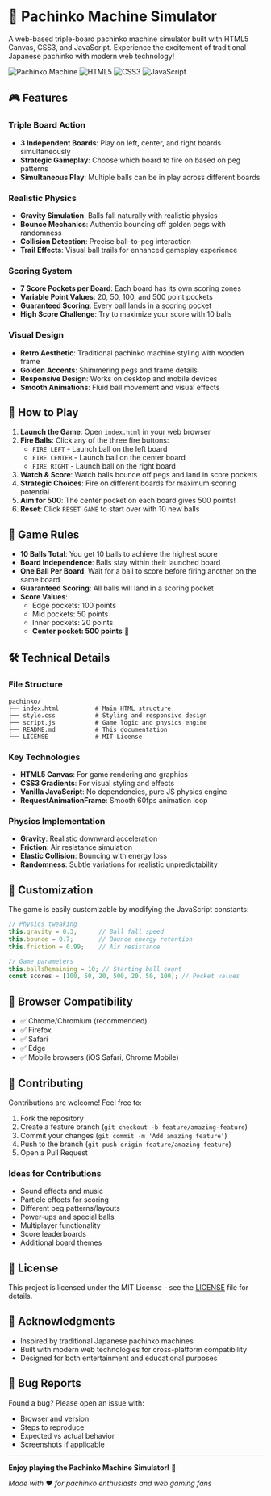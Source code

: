 # 🎌 Pachinko Machine Simulator

A web-based triple-board pachinko machine simulator built with HTML5 Canvas, CSS3, and JavaScript. Experience the excitement of traditional Japanese pachinko with modern web technology!

![Pachinko Machine](https://img.shields.io/badge/Game-Pachinko-gold?style=for-the-badge)
![HTML5](https://img.shields.io/badge/HTML5-E34F26?style=for-the-badge&logo=html5&logoColor=white)
![CSS3](https://img.shields.io/badge/CSS3-1572B6?style=for-the-badge&logo=css3&logoColor=white)
![JavaScript](https://img.shields.io/badge/JavaScript-F7DF1E?style=for-the-badge&logo=javascript&logoColor=black)

## 🎮 Features

### Triple Board Action
- **3 Independent Boards**: Play on left, center, and right boards simultaneously
- **Strategic Gameplay**: Choose which board to fire on based on peg patterns
- **Simultaneous Play**: Multiple balls can be in play across different boards

### Realistic Physics
- **Gravity Simulation**: Balls fall naturally with realistic physics
- **Bounce Mechanics**: Authentic bouncing off golden pegs with randomness
- **Collision Detection**: Precise ball-to-peg interaction
- **Trail Effects**: Visual ball trails for enhanced gameplay experience

### Scoring System
- **7 Score Pockets per Board**: Each board has its own scoring zones
- **Variable Point Values**: 20, 50, 100, and 500 point pockets
- **Guaranteed Scoring**: Every ball lands in a scoring pocket
- **High Score Challenge**: Try to maximize your score with 10 balls

### Visual Design
- **Retro Aesthetic**: Traditional pachinko machine styling with wooden frame
- **Golden Accents**: Shimmering pegs and frame details
- **Responsive Design**: Works on desktop and mobile devices
- **Smooth Animations**: Fluid ball movement and visual effects

## 🚀 How to Play

1. **Launch the Game**: Open `index.html` in your web browser
2. **Fire Balls**: Click any of the three fire buttons:
   - `FIRE LEFT` - Launch ball on the left board
   - `FIRE CENTER` - Launch ball on the center board  
   - `FIRE RIGHT` - Launch ball on the right board
3. **Watch & Score**: Watch balls bounce off pegs and land in score pockets
4. **Strategic Choices**: Fire on different boards for maximum scoring potential
5. **Aim for 500**: The center pocket on each board gives 500 points!
6. **Reset**: Click `RESET GAME` to start over with 10 new balls

## 🎯 Game Rules

- **10 Balls Total**: You get 10 balls to achieve the highest score
- **Board Independence**: Balls stay within their launched board
- **One Ball Per Board**: Wait for a ball to score before firing another on the same board
- **Guaranteed Scoring**: All balls will land in a scoring pocket
- **Score Values**: 
  - Edge pockets: 100 points
  - Mid pockets: 50 points  
  - Inner pockets: 20 points
  - **Center pocket: 500 points** 🎯

## 🛠️ Technical Details

### File Structure
```
pachinko/
├── index.html          # Main HTML structure
├── style.css           # Styling and responsive design
├── script.js           # Game logic and physics engine
├── README.md           # This documentation
└── LICENSE             # MIT License
```

### Key Technologies
- **HTML5 Canvas**: For game rendering and graphics
- **CSS3 Gradients**: For visual styling and effects
- **Vanilla JavaScript**: No dependencies, pure JS physics engine
- **RequestAnimationFrame**: Smooth 60fps animation loop

### Physics Implementation
- **Gravity**: Realistic downward acceleration
- **Friction**: Air resistance simulation
- **Elastic Collision**: Bouncing with energy loss
- **Randomness**: Subtle variations for realistic unpredictability

## 🎨 Customization

The game is easily customizable by modifying the JavaScript constants:

```javascript
// Physics tweaking
this.gravity = 0.3;      // Ball fall speed
this.bounce = 0.7;       // Bounce energy retention
this.friction = 0.99;    // Air resistance

// Game parameters
this.ballsRemaining = 10; // Starting ball count
const scores = [100, 50, 20, 500, 20, 50, 100]; // Pocket values
```

## 📱 Browser Compatibility

- ✅ Chrome/Chromium (recommended)
- ✅ Firefox
- ✅ Safari
- ✅ Edge
- ✅ Mobile browsers (iOS Safari, Chrome Mobile)

## 🤝 Contributing

Contributions are welcome! Feel free to:

1. Fork the repository
2. Create a feature branch (`git checkout -b feature/amazing-feature`)
3. Commit your changes (`git commit -m 'Add amazing feature'`)
4. Push to the branch (`git push origin feature/amazing-feature`)
5. Open a Pull Request

### Ideas for Contributions
- Sound effects and music
- Particle effects for scoring
- Different peg patterns/layouts
- Power-ups and special balls
- Multiplayer functionality
- Score leaderboards
- Additional board themes

## 📄 License

This project is licensed under the MIT License - see the [LICENSE](LICENSE) file for details.

## 🎊 Acknowledgments

- Inspired by traditional Japanese pachinko machines
- Built with modern web technologies for cross-platform compatibility
- Designed for both entertainment and educational purposes

## 🐛 Bug Reports

Found a bug? Please open an issue with:
- Browser and version
- Steps to reproduce
- Expected vs actual behavior
- Screenshots if applicable

---

**Enjoy playing the Pachinko Machine Simulator!** 🎌

*Made with ❤️ for pachinko enthusiasts and web gaming fans*
